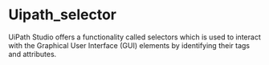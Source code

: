 # Uipath_selector
UiPath Studio offers a functionality called selectors which is used to interact with the Graphical User Interface (GUI) elements by identifying their tags and attributes.
